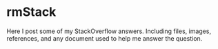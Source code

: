 # rmStack
Here I post some of my StackOverflow answers. Including files, images, references, and any document used to help me
answer the question.
